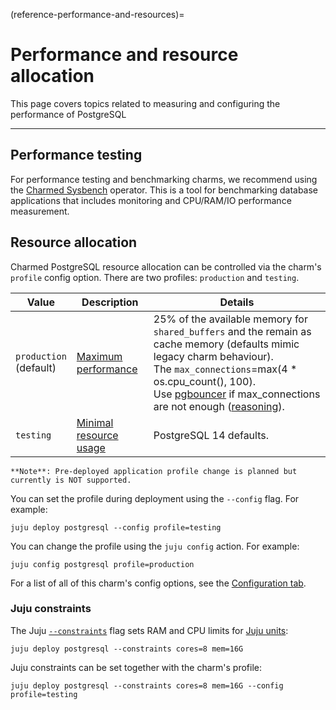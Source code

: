 (reference-performance-and-resources)=


# Performance and resource allocation

This page covers topics related to measuring and configuring the performance of PostgreSQL

---

## Performance testing
For performance testing and benchmarking charms, we recommend using the [Charmed Sysbench](https://charmhub.io/sysbench) operator. This is a tool for benchmarking database applications that includes monitoring and CPU/RAM/IO performance measurement.

## Resource allocation
Charmed PostgreSQL resource allocation can be controlled via the charm's `profile` config option. There are two profiles: `production` and `testing`. 

|Value|Description|Details|
| --- | --- | ----- |
|`production`<br>(default)|[Maximum performance](https://github.com/canonical/postgresql-operator/blob/main/lib/charms/postgresql_k8s/v0/postgresql.py#L437-L446)| 25% of the available memory for `shared_buffers` and the remain as cache memory (defaults mimic legacy charm behaviour).<br/>The `max_connections`=max(4 * os.cpu_count(), 100).<br/> Use [pgbouncer](https://charmhub.io/pgbouncer?channel=1/stable) if max_connections are not enough ([reasoning](https://www.percona.com/blog/scaling-postgresql-with-pgbouncer-you-may-need-a-connection-pooler-sooner-than-you-expect/)).|
|`testing`|[Minimal resource usage](https://github.com/canonical/postgresql-operator/blob/main/lib/charms/postgresql_k8s/v0/postgresql.py#L437-L446)|  PostgreSQL 14 defaults. |

```{caution}
**Note**: Pre-deployed application profile change is planned but currently is NOT supported.
```

You can set the profile during deployment using the `--config` flag. For example:
```shell
juju deploy postgresql --config profile=testing
```
You can change the profile using the `juju config` action. For example:
```shell
juju config postgresql profile=production
```
For a list of all of this charm's config options, see the [Configuration tab](https://charmhub.io/postgresql/configure#profile).

### Juju constraints

The Juju [`--constraints`](https://juju.is/docs/juju/constraint) flag sets RAM and CPU limits for [Juju units](https://juju.is/docs/juju/unit):

```shell
juju deploy postgresql --constraints cores=8 mem=16G
```

Juju constraints can be set together with the charm's profile:

```shell
juju deploy postgresql --constraints cores=8 mem=16G --config profile=testing
```

